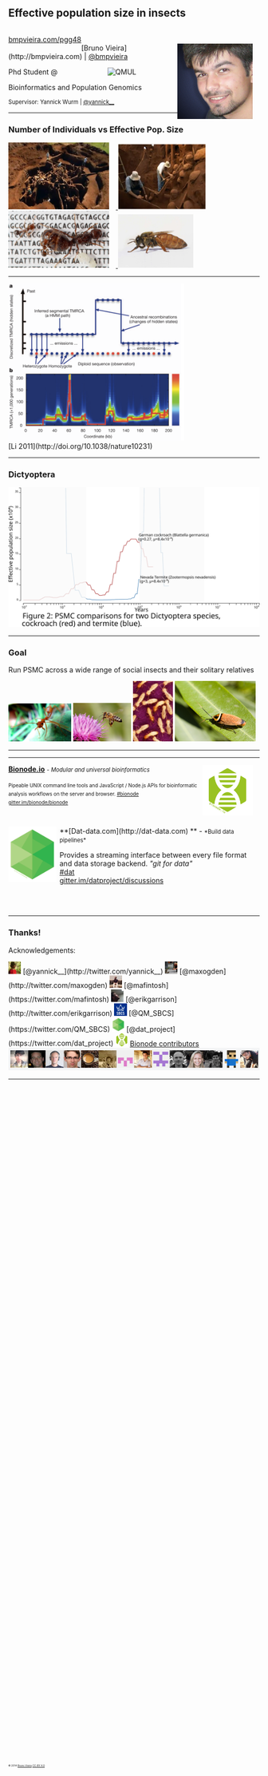 ## Effective population size in insects

<p style="float: left;"><a href="//bmpvieira.com/pgg48" target="_blank">bmpvieira.com/pgg48</a></p>
<br>

<div class="">
<img style="width: 30%; float: right; padding-right: 1em;" alt="bmpvieira" src="img/bmpvieira.png" />
<p>
[Bruno Vieira](http://bmpvieira.com) | <i class="fa fa-twitter"></i> <a href="//twitter.com/bmpvieira" target="_blank">@bmpvieira</a>
</p>
</div>

<div class="">
<p class="">Phd Student @ <a href="http://www.qmul.ac.uk" target="_blank"><img style="width: 25%; float: right; padding-right: 1em;" alt="QMUL" src="img/Queen_Mary,_University_of_London_logo.svg" /></a>
</p>
<p class="">
Bioinformatics and Population Genomics
</p>
<span style="font-size:0.8em;">
<p class="">
Supervisor:  
Yannick Wurm | <i class="fa fa-twitter"></i>  <a href="//twitter.com/yannick__" target="_blank">@yannick__</a>
</p>
</span>
</div>

</small>
<div style="position:absolute; top: 90%; font-size:.35em;">
© 2014 <a href="http://bmpvieira.com" target="_blank">Bruno Vieira</a> <a href="http://creativecommons.org/licenses/by/4.0/deed.en_US" target="_blank">CC-BY 4.0</a>
</div>


---

### Number of Individuals vs Effective Pop. Size

<a href="http://allaroundwaldo.com/wp-content/uploads/2013/10/Giant-ant-colony.jpg
">
<img src="img/Giant-ant-colony.jpg" style="width: 40%; padding-right: 1em;" alt="giant nest 1"/>
</a>
<a href="http://1.bp.blogspot.com/-gDQaElASIoI/TXTiCkEwXpI/AAAAAAAAnZw/oNMU0qMnI2o/s1600/a1.PNG">
<img src="img/a1.PNG" style="width: 35%; padding-right: 1em;" alt="giant nest 2"/>
</a>
<a href="http://www.foxnews.com/science/2013/01/17/fire-ant-monarchy-ruled-by-social-chromosome/">
<img style="width: 40%; padding-right: 1em;" alt="queen ant" src="img/fire-ant-queen.jpg" />
</a>
<a href="http://www.queenbeeremoval.com/wp-content/uploads/queen-bee.jpg">
<img style="width: 30%; padding-right: 1em;" alt="queen bee" src="img/queen-bee.jpg" />
</a>

---

<img style="width: 70%; padding-right: 1em;" alt="lipsmc" src="img/lipsmc.png" />
<br>
[Li 2011](http://doi.org/10.1038/nature10231)

---

### Dictyoptera

<img style="width: 100%; padding-right: 1em;" alt="dictyoptera" src="img/psmc-dictyoptera-poster.svg" />

---

### Goal
Run PSMC across a wide range of social insects and their solitary relatives

<img src="img/WeaverAntDefense.JPG" alt="From: http://upload.wikimedia.org/wikipedia/commons/8/85/WeaverAntDefense.JPG" style="max-width: 25%" />
<img src="img/Honeybee_landing_on_milkthistle02.jpg" alt="From: http://upload.wikimedia.org/wikipedia/commons/e/e0/Honeybee_landing_on_milkthistle02.jpg" style="max-width: 23%" />

<img src="img/Coptotermes_formosanus_shiraki_USGov_k8204-7.jpg" alt="From: http://upload.wikimedia.org/wikipedia/commons/d/d3/Coptotermes_formosanus_shiraki_USGov_k8204-7.jpg" style="max-width: 16%" />
<img src="img/Bush_Cockroach.jpg" alt="From: http://upload.wikimedia.org/wikipedia/commons/c/ca/Bush_Cockroach.jpg" style="max-width: 32%" />

---

<a href="http://noflojs.org">
<section data-background="img/noflo.png"></section>
</a>

---

**[Bionode.io](http://bionode.io)** <span class="" style="font-size: .8em;"> - *Modular and universal bioinformatics*</span>
<img style="width: 20%;float: right; padding-right: 1em;" alt="bionode" src="img/bionode-logo.svg" />

<span class="" style="font-size: .7em; line-height:10%;">Pipeable UNIX command line tools and JavaScript / Node.js APIs for bioinformatic analysis workflows on the server and browser.
<a class="" href="http://irccloud.com/#!/ircs://irc.freenode.net:6697/%23bionode">#bionode</a>
<br>
<a class="" href="http://gitter.im/bionode/bionode">gitter.im/bionode/bionode</a>

<div style="padding-bottom:1em;"></div>

<div class="fragment">
<img style="width: 19%;float: left; padding-right: .5em;" alt="dat" src="img/dat.png" />
<p>**[Dat-data.com](http://dat-data.com) ** - <span style="font-size: .8em;">*Build data pipelines*</p></span>

<span style="font-size: .7em; line-height:10%;"><p>Provides a streaming interface between every file format and data storage backend. *"git for data"*
<br>
<a class="" href="http://irccloud.com/#!/ircs://irc.freenode.net:6697/%23dat">#dat</a>
<br>
<a class="" href="http://gitter.im/datproject/discussions">gitter.im/datproject/discussions</a>
</p>
<br>

</span>

<br>

</div>

---


<!-- <a href="http://dat-ncbi-arthropods-summary.inb.io" target="_blank">
<section data-background="img/dat-arthropod.png"></section>
</a>

--- -->

### Thanks!

Acknowledgements:

<img style="width: 5%;" src="img/yannick__.jpg" />
<i class="fa fa-twitter"></i> [@yannick__](http://twitter.com/yannick__)  
<img style="width: 5%;" src="img/maxogden.jpg" />
<i class="fa fa-twitter"></i> [@maxogden](http://twitter.com/maxogden)  
<img style="width: 5%;" src="img/mafintosh.jpg" />
<i class="fa fa-twitter"></i> [@mafintosh](https://twitter.com/mafintosh)  
<img style="width: 5%;" src="img/erikgarrison.jpg" />
<i class="fa fa-twitter"></i> [@erikgarrison](http://twitter.com/erikgarrison)  

<img style="width: 5%;" src="img/sbcs-qmul.jpg" />
<i class="fa fa-twitter"></i> [@QM_SBCS](https://twitter.com/QM_SBCS)  
<img style="width: 5%;" src="img/dat.png" />
<i class="fa fa-twitter"></i> [@dat_project](https://twitter.com/dat_project)  
<img style="width: 5%;" src="img/bionode-twitter.png" />
<i class="fa fa-github"></i> <a href="http://bionode.io">Bionode contributors<br>
<img style="height: 5%;" src="img/bionode-contributors.png" /></a>

---
